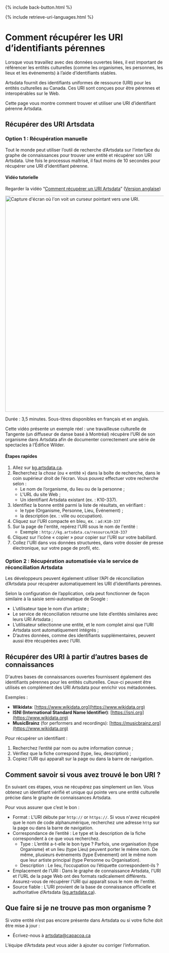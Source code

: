 {% include back-button.html %}

{% include retrieve-uri-languages.html %}

# Comment récupérer les URI d’identifiants pérennes

Lorsque vous travaillez avec des données ouvertes liées, il est important de référencer les entités culturelles (comme les organismes, les personnes, les lieux et les événements) à l’aide d’identifiants stables.

Artsdata fournit des identifiants uniformes de ressource (URI) pour les entités culturelles au Canada. Ces URI sont conçues pour être pérennes et interopérables sur le Web.

Cette page vous montre comment trouver et utiliser une URI d’identifiant pérenne Artsdata.

## Récupérer des URI Artsdata

### Option 1 : Récupération manuelle

Tout le monde peut utiliser l’outil de recherche d’Artsdata sur l’interface du graphe de connaissances pour trouver une entité et récupérer son URI Artsdata. Une fois le processus maîtrisé, il faut moins de 10 secondes pour récupérer une URI d’identifiant pérenne.

#### Vidéo tutorielle

Regarder la vidéo “[Comment récupérer un URI Artsdata](https://youtu.be/sICvNpBHroE)” ([Version anglaise](https://youtu.be/HRv1GCegFws))

[<img width="1220" height="685" alt="Capture d'écran où l'on voit un curseur pointant vers une URI." src="https://github.com/user-attachments/assets/00d6561b-dc0f-44b0-b7d7-19c07667811a" />](https://youtu.be/sICvNpBHroE)

Durée : 3,5 minutes. Sous-titres disponibles en français et en anglais.

Cette vidéo présente un exemple réel : une travailleuse culturelle de Tangente (un diffuseur de danse basé à Montréal) récupère l’URI de son organisme dans Artsdata afin de documenter correctement une série de spectacles à l’Édifice Wilder.

#### Étapes rapides

1. Allez sur [kg.artsdata.ca](https://kg.artsdata.ca/).
2. Recherchez la _chose_ (ou « entité ») dans la boîte de recherche, dans le coin supérieur droit de l’écran. Vous pouvez effectuer votre recherche selon :
    - Le nom de l’organisme, du lieu ou de la personne ;
    - L'URL du site Web ;
    - Un identifiant Artsdata existant (ex. : K10-337).
3. Identifiez la bonne entité parmi la liste de résultats, en vérifiant :
    - le type (Organisme, Personne, Lieu, Événement) ;
    - la description (ex. : ville ou occupation).
4. Cliquez sur l’URI compacte en bleu, ex. : `ad:K10-337`
5. Sur la page de l'entité, repérez l’URI sous le nom de l'entité :
    - Exemple : `http://kg.artsdata.ca/resource/K10-337`
6. Cliquez sur l’icône « copier » pour copier sur l’URI sur votre babillard.
7. Collez l'URI dans vos données structurées, dans votre dossier de presse électronique, sur votre page de profil, etc.

### Option 2 : Récupération automatisée via le service de réconciliation Artsdata

Les développeurs peuvent également utiliser l’API de réconciliation d’Artsdata pour récupérer automatiquement les URI d’identifiants pérennes.

Selon la configuration de l’application, cela peut fonctionner de façon similaire à la saisie semi-automatique de Google :

* L’utilisateur tape le nom d’un artiste ;
* Le service de réconciliation retourne une liste d’entités similaires avec leurs URI Artsdata ;
* L’utilisateur sélectionne une entité, et le nom complet ainsi que l’URI Artsdata sont automatiquement intégrés ;
* D’autres données, comme des identifiants supplémentaires, peuvent aussi être récupérées avec l’URI.

## Récupérer des URI à partir d’autres bases de connaissances

D'autres bases de connaissances ouvertes fournissent également des identifiants pérennes pour les entités culturelles. Ceux-ci peuvent être utilisés en complément des URI Artsdata pour enrichir vos métadonnées.

Exemples :
- **Wikidata**: [https://www.wikidata.org](https://www.wikidata.org)
- **ISNI (International Standard Name Identifier)**: [https://isni.org](https://www.wikidata.org)
- **MusicBrainz** (for performers and recordings): [https://musicbrainz.org](https://www.wikidata.org)

Pour récupérer un identifiant :
1. Recherchez l’entité par nom ou autre information connue ;
2. Vérifiez que la fiche correspond (type, lieu, description) ;
3. Copiez l’URI qui apparaît sur la page ou dans la barre de navigation.

## Comment savoir si vous avez trouvé le bon URI ?

En suivant ces étapes, vous ne récupérez pas simplement un lien. Vous obtenez un identifiant vérifié et unique qui pointe vers une entité culturelle précise dans le graphe de connaissances Artsdata.

Pour vous assurer que c’est le bon :

* Format : L'URI débute par `http://` or `https://`. Si vous n'avez récupéré que le nom de code alphanumérique, recherchez une adresse `http` sur la page ou dans la barre de navigation.
* Correspondance de l’entité : Le type et la description de la fiche correspondent à ce que vous recherchez.
    * Type : L’entité a-t-elle le bon type ? Parfois, une organisation (type Organisme) et un lieu (type Lieu) peuvent porter le même nom. De même, plusieurs événements (type Événement) ont le même nom que leur artiste principal (type Personne ou Organisation).
    * Description : Le lieu, l’occupation ou l’étiquette correspondent-ils ?
* Emplacement de l’URI : Dans le graphe de connaissance Artsdata, l'URI et l'URL de la page Web ont des formats radicalement différents. Assurez-vous de récupérer l'URI qui apparaît sous le nom de l'entité.
* Source fiable : L’URI provient de la base de connaissance officielle et authoritative d’Artsdata ([kg.artsdata.ca](https://kg.artsdata.ca)).

## Que faire si je ne trouve pas mon organisme ?

Si votre entité n’est pas encore présente dans Artsdata ou si votre fiche doit être mise à jour :
* Écrivez-nous à [artsdata@capacoa.ca](mailto:artsdata@capacoa.ca)

L’équipe d’Artsdata peut vous aider à ajouter ou corriger l’information.
